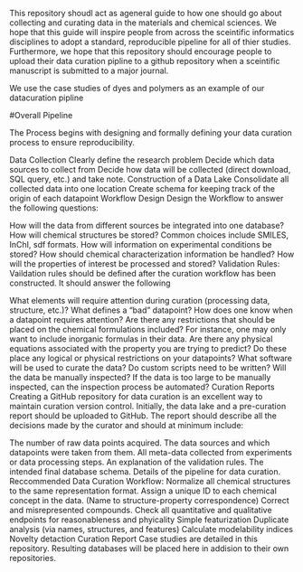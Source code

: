 This repository shoudl act as ageneral guide to how one should go about collecting and curating data in the materials and chemical sciences.
We hope that this guide will inspire people from across the sceintific informatics disciplines to adopt a standard, reproducible pipeline for all of thier studies. Furthermore, we hope that this repository should encourage people to upload their data curation pipline to a github repository when a sceintific manuscript is submitted to a major journal.

We use the case studies of dyes and polymers as an example of our datacuration pipline

#Overall Pipeline

The Process begins with designing and formally defining your data curation process to ensure reproducibility.

Data Collection
Clearly define the research problem
Decide which data sources to collect from
Decide how data will be collected (direct download, SQL query, etc.) and take note.
Construction of a Data Lake
Consolidate all collected data into one location
Create schema for keeping track of the origin of each datapoint
Workflow Design
Design the Workflow to answer the following questions:

How will the data from different sources be integrated into one database?
How will chemical structures be stored? Common choices include SMILES, InChI, sdf formats.
How will information on experimental conditions be stored?
How should chemical characterization information be handled?
How will the properties of interest be processed and stored?
Validation Rules:
Vaildation rules should be defined after the curation workflow has been constructed. It should answer the following

What elements will require attention during curation (processing data, structure, etc.)?
What defines a “bad” datapoint? How does one know when a datapoint requires attention?
Are there any restrictions that should be placed on the chemical formulations included? For instance, one may only want to include inorganic formulas in their data.
Are there any physical equations associated with the property you are trying to predict? Do these place any logical or physical restrictions on your datapoints?
What software will be used to curate the data? Do custom scripts need to be written?
Will the data be manually inspected?
If the data is too large to be manually inspected, can the inspection process be automated?
Curation Reports
Creating a GitHub repository for data curation is an excellent way to maintain curation version control. Initially, the data lake and a pre-curation report should be uploaded to GitHub. The report should describe all the decisions made by the curator and should at minimum include:

The number of raw data points acquired.
The data sources and which datapoints were taken from them.
All meta-data collected from experiments or data processing steps.
An explanation of the validation rules.
The intended final database schema.
Details of the pipeline for data curation.
Reccommended Data Curation Workflow:
Normalize all chemical structures to the same representation format.
Assign a unique ID to each chemical concept in the data. (Name to structure-property correspondence)
Correct and misrepresented compounds.
Check all quantitative and qualitative endpoints for reasonableness and phyicality
Simple featurization
Duplicate analysis (via names, structures, and features)
Calculate modelability indices
Novelty detaction
Curation Report
Case studies are detailed in this repository. Resulting databases will be placed here in addision to their own repositories. 